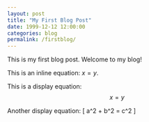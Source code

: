 ```yaml
---
layout: post
title: "My First Blog Post"
date: 1999-12-12 12:00:00
categories: blog
permalink: /firstblog/
---
```


This is my first blog post. Welcome to my blog! 

This is an inline equation: $x = y$.

This is a display equation:
$$
x = y
$$

Another display equation:
\[
a^2 + b^2 = c^2
\]
